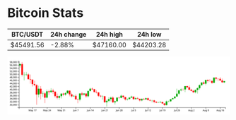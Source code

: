 # Bitcoin Stats

BTC/USDT|24h change|24h high|24h low|
|---|---|---|---|
|$45491.56|-2.88%|$47160.00|$44203.28|

<img src="./chart.svg">
